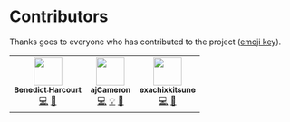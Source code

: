 <!--
SPDX-FileCopyrightText: 2021 - 2023 Mewbot Developers <mewbot@quicksilver.london>

SPDX-License-Identifier: CC-BY-4.0
-->

# Contributors

Thanks goes to everyone who has contributed to the project
([emoji key](https://allcontributors.org/docs/en/emoji-key)).

<!-- ALL-CONTRIBUTORS-LIST:START - Do not remove or modify this section -->
<!-- prettier-ignore-start -->
<!-- markdownlint-disable -->
<table>
  <tr>
    <td align="center"><a href="http://blog.harcourtprogramming.co.uk"><img src="https://avatars.githubusercontent.com/u/653482?v=4?s=50" width="50px;" alt=""/><br /><sub><b>Benedict Harcourt</b></sub></a><br /><a href="https://github.com/mewler/mewbot/commits?author=javajawa" title="Code">💻</a> <a href="#ideas-javajawa" title="Ideas, Planning, & Feedback">🤔</a></td>
    <td align="center"><a href="https://github.com/ajCameron"><img src="https://avatars.githubusercontent.com/u/8434302?v=4?s=50" width="50px;" alt=""/><br /><sub><b>ajCameron</b></sub></a><br /><a href="https://github.com/mewler/mewbot/commits?author=ajCameron" title="Code">💻</a> <a href="#example-ajCameron" title="Examples">💡</a> <a href="#ideas-ajCameron" title="Ideas, Planning, & Feedback">🤔</a></td>
    <td align="center"><a href="https://github.com/exachixkitsune"><img src="https://avatars.githubusercontent.com/u/57768459?v=4?s=50" width="50px;" alt=""/><br /><sub><b>exachixkitsune</b></sub></a><br /><a href="https://github.com/mewler/mewbot/commits?author=exachixkitsune" title="Code">💻</a> <a href="#ideas-exachixkitsune" title="Ideas, Planning, & Feedback">🤔</a></td>
  </tr>
</table>

<!-- markdownlint-restore -->
<!-- prettier-ignore-end -->

<!-- ALL-CONTRIBUTORS-LIST:END -->
